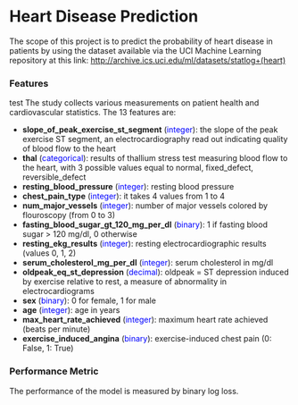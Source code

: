 # Heart Disease Prediction

The scope of this project is to predict the probability of heart disease in patients by using the dataset available via the UCI Machine Learning repository at this link: http://archive.ics.uci.edu/ml/datasets/statlog+(heart)

### Features
test
The study collects various measurements on patient health and cardiovascular statistics. The 13 features are:

* __slope_of_peak_exercise_st_segment__ (<span style="color:blue">integer</span>): the slope of the peak exercise ST segment, an electrocardiography read out indicating quality of blood flow to the heart
* __thal__ (<span style="color:blue">categorical</span>): results of thallium stress test measuring blood flow to the heart, with 3 possible values equal to normal, fixed_defect, reversible_defect
* __resting_blood_pressure__ (<span style="color:blue">integer</span>): resting blood pressure
* __chest_pain_type__ (<span style="color:blue">integer</span>): it takes 4 values from 1 to 4
* __num_major_vessels__ (<span style="color:blue">integer</span>): number of major vessels colored by flouroscopy (from 0 to 3)
* __fasting_blood_sugar_gt_120_mg_per_dl__ (<span style="color:blue">binary</span>): 1 if fasting blood sugar > 120 mg/dl, 0 otherwise
* __resting_ekg_results__ (<span style="color:blue">integer</span>): resting electrocardiographic results (values 0, 1, 2)
* __serum_cholesterol_mg_per_dl__ (<span style="color:blue">integer</span>): serum cholesterol in mg/dl
* __oldpeak_eq_st_depression__ (<span style="color:blue">decimal</span>): oldpeak = ST depression induced by exercise relative to rest, a measure of abnormality in electrocardiograms
* __sex__ (<span style="color:blue">binary</span>): 0 for female, 1 for male
* __age__ (<span style="color:blue">integer</span>): age in years
* __max_heart_rate_achieved__ (<span style="color:blue">integer</span>): maximum heart rate achieved (beats per minute)
* __exercise_induced_angina__ (<span style="color:blue">binary</span>): exercise-induced chest pain (0: False, 1: True)

### Performance Metric

The performance of the model is measured by binary log loss.